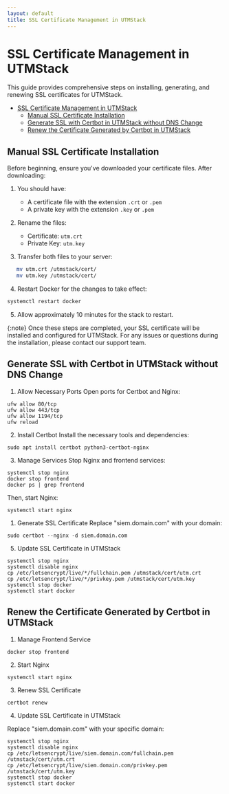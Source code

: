 ```yaml
---
layout: default
title: SSL Certificate Management in UTMStack
---
```


# SSL Certificate Management in UTMStack

This guide provides comprehensive steps on installing, generating, and renewing SSL certificates for UTMStack.

- [SSL Certificate Management in UTMStack](#ssl-certificate-management-in-utmstack)
  - [Manual SSL Certificate Installation](#manual-ssl-certificate-installation)
  - [Generate SSL with Certbot in UTMStack without DNS Change](#generate-ssl-with-certbot-in-utmstack-without-dns-change)
  - [Renew the Certificate Generated by Certbot in UTMStack](#renew-the-certificate-generated-by-certbot-in-utmstack)

## Manual SSL Certificate Installation

Before beginning, ensure you've downloaded your certificate files. After downloading:

1. You should have:
   - A certificate file with the extension `.crt` or `.pem`
   - A private key with the extension `.key` or `.pem`
   
2. Rename the files:
   - Certificate: `utm.crt`
   - Private Key: `utm.key`
   
3. Transfer both files to your server:

```bash
   mv utm.crt /utmstack/cert/
   mv utm.key /utmstack/cert/
```

4. Restart Docker for the changes to take effect:

```bash
systemctl restart docker
```

5. Allow approximately 10 minutes for the stack to restart.

{:note}
Once these steps are completed, your SSL certificate will be installed and configured for UTMStack. For any issues or questions during the installation, please contact our support team.

## Generate SSL with Certbot in UTMStack without DNS Change
1. Allow Necessary Ports
    Open ports for Certbot and Nginx:

```
ufw allow 80/tcp
ufw allow 443/tcp
ufw allow 1194/tcp
ufw reload
```

2. Install Certbot
Install the necessary tools and dependencies:
```
sudo apt install certbot python3-certbot-nginx
```

3. Manage Services
Stop Nginx and frontend services:

```
systemctl stop nginx
docker stop frontend
docker ps | grep frontend
```
Then, start Nginx:

```
systemctl start nginx
```
1. Generate SSL Certificate
Replace "siem.domain.com" with your domain:

```
sudo certbot --nginx -d siem.domain.com
```

5. Update SSL Certificate in UTMStack

```
systemctl stop nginx
systemctl disable nginx
cp /etc/letsencrypt/live/*/fullchain.pem /utmstack/cert/utm.crt
cp /etc/letsencrypt/live/*/privkey.pem /utmstack/cert/utm.key
systemctl stop docker
systemctl start docker
```

## Renew the Certificate Generated by Certbot in UTMStack

1. Manage Frontend Service
   
```
docker stop frontend
```

2. Start Nginx

```
systemctl start nginx
```

3. Renew SSL Certificate

```
certbot renew
```

4. Update SSL Certificate in UTMStack

Replace "siem.domain.com" with your specific domain:

```
systemctl stop nginx
systemctl disable nginx
cp /etc/letsencrypt/live/siem.domain.com/fullchain.pem /utmstack/cert/utm.crt
cp /etc/letsencrypt/live/siem.domain.com/privkey.pem /utmstack/cert/utm.key
systemctl stop docker
systemctl start docker
```

